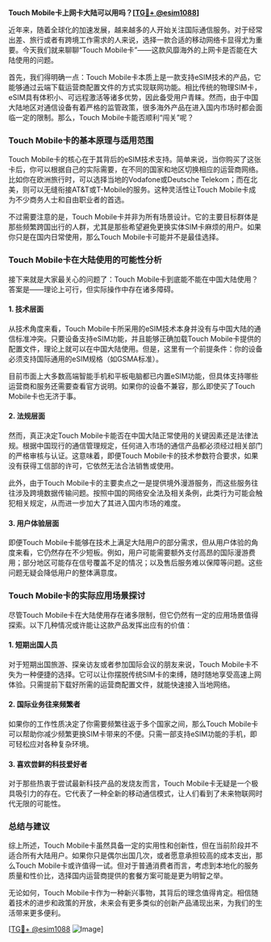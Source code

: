 **Touch Mobile卡上网卡大陆可以用吗？[[TG💪+ @esim1088](https://t.me/s/esim1088)]**

近年来，随着全球化的加速发展，越来越多的人开始关注国际通信服务。对于经常出差、旅行或者有跨境工作需求的人来说，选择一款合适的移动网络卡显得尤为重要。今天我们就来聊聊“Touch Mobile卡”——这款风靡海外的上网卡是否能在大陆使用的问题。

首先，我们得明确一点：Touch Mobile卡本质上是一款支持eSIM技术的产品，它能够通过云端下载运营商配置文件的方式实现联网功能。相比传统的物理SIM卡，eSIM具有体积小、可远程激活等诸多优势，因此备受用户青睐。然而，由于中国大陆地区对通信设备有着严格的监管政策，很多海外产品在进入国内市场时都会面临一定的限制。那么，Touch Mobile卡能否顺利“闯关”呢？

### **Touch Mobile卡的基本原理与适用范围**

Touch Mobile卡的核心在于其背后的eSIM技术支持。简单来说，当你购买了这张卡后，你可以根据自己的实际需要，在不同的国家和地区切换相应的运营商网络。比如你在欧洲旅行时，可以选择当地的Vodafone或Deutsche Telekom；而在北美，则可以无缝衔接AT&T或T-Mobile的服务。这种灵活性让Touch Mobile卡成为不少商务人士和自由职业者的首选。

不过需要注意的是，Touch Mobile卡并非为所有场景设计。它的主要目标群体是那些频繁跨国出行的人群，尤其是那些希望避免更换实体SIM卡麻烦的用户。如果你只是在国内日常使用，那么Touch Mobile卡可能并不是最佳选择。

### **Touch Mobile卡在大陆使用的可能性分析**

接下来就是大家最关心的问题了：Touch Mobile卡到底能不能在中国大陆使用？答案是——理论上可行，但实际操作中存在诸多障碍。

#### **1. 技术层面**
从技术角度来看，Touch Mobile卡所采用的eSIM技术本身并没有与中国大陆的通信标准冲突。只要设备支持eSIM功能，并且能够正确加载Touch Mobile卡提供的配置文件，理论上就可以在中国大陆使用。但是，这里有一个前提条件：你的设备必须支持国际通用的eSIM规格（如GSMA标准）。

目前市面上大多数高端智能手机和平板电脑都已内置eSIM功能，但具体支持哪些运营商和服务还需要查看官方说明。如果你的设备不兼容，那么即使买了Touch Mobile卡也无济于事。

#### **2. 法规层面**
然而，真正决定Touch Mobile卡能否在中国大陆正常使用的关键因素还是法律法规。根据中国现行的通信管理规定，任何进入市场的通信产品都必须经过相关部门的严格审核与认证。这意味着，即便Touch Mobile卡的技术参数符合要求，如果没有获得工信部的许可，它依然无法合法销售或使用。

此外，由于Touch Mobile卡的主要卖点之一是提供境外漫游服务，而这些服务往往涉及跨境数据传输问题。按照中国的网络安全法及相关条例，此类行为可能会触犯相关规定，从而进一步加大了其进入国内市场的难度。

#### **3. 用户体验层面**
即便Touch Mobile卡能够在技术上满足大陆用户的部分需求，但从用户体验的角度来看，它仍然存在不少短板。例如，用户可能需要额外支付高昂的国际漫游费用；部分地区可能存在信号覆盖不足的情况；以及售后服务难以保障等问题。这些问题无疑会降低用户的整体满意度。

### **Touch Mobile卡的实际应用场景探讨**

尽管Touch Mobile卡在大陆使用存在诸多限制，但它仍然有一定的应用场景值得探索。以下几种情况或许能让这款产品发挥出应有的价值：

#### **1. 短期出国人员**
对于短期出国旅游、探亲访友或者参加国际会议的朋友来说，Touch Mobile卡不失为一种便捷的选择。它可以让你摆脱传统SIM卡的束缚，随时随地享受高速上网体验。只需提前下载好所需的运营商配置文件，就能快速接入当地网络。

#### **2. 国际业务往来频繁者**
如果你的工作性质决定了你需要频繁往返于多个国家之间，那么Touch Mobile卡可以帮助你减少频繁更换SIM卡带来的不便。只需一部支持eSIM功能的手机，即可轻松应对各种复杂环境。

#### **3. 喜欢尝鲜的科技爱好者**
对于那些热衷于尝试最新科技产品的发烧友而言，Touch Mobile卡无疑是一个极具吸引力的存在。它代表了一种全新的移动通信模式，让人们看到了未来物联网时代无限的可能性。

### **总结与建议**

综上所述，Touch Mobile卡虽然具备一定的实用性和创新性，但在当前阶段并不适合所有大陆用户。如果你只是偶尔出国几次，或者愿意承担较高的成本支出，那么Touch Mobile卡或许值得一试。但对于普通消费者而言，考虑到本地化的服务质量和性价比，选择国内运营商提供的套餐方案可能是更为明智之举。

无论如何，Touch Mobile卡作为一种新兴事物，其背后的理念值得肯定。相信随着技术的进步和政策的开放，未来会有更多类似的创新产品涌现出来，为我们的生活带来更多便利。

[[TG💪+ @esim1088](https://t.me/s/esim1088) ![Image](https://i.postimg.cc/4NQfJmqS/Snipaste-2025-05-13-00-14-12.png)]